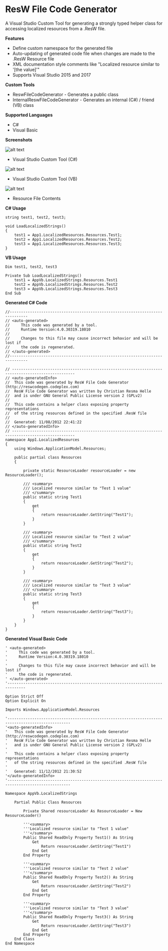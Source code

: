 # ResW File Code Generator
A Visual Studio Custom Tool for generating a strongly typed helper class for accessing localized resources from a .ResW file.

**Features**

- Define custom namespace for the generated file
- Auto-updating of generated code file when changes are made to the .ResW Resource file
- XML documentation style comments like "Localized resource similar to '[the value]'"
- Supports Visual Studio 2015 and 2017

**Custom Tools**

- ReswFileCodeGenerator - Generates a public class
- InternalReswFileCodeGenerator - Generates an internal (C#) / friend (VB) class

**Supported Languages**

- C#
- Visual Basic

**Screenshots**

![alt text](http://www.codeplex.com/Download?ProjectName=reswcodegen&DownloadId=527605)
- Visual Studio Custom Tool (C#)

![alt text](http://www.codeplex.com/Download?ProjectName=reswcodegen&DownloadId=528704)
- Visual Studio Custom Tool (VB)

![alt text](http://www.codeplex.com/Download?ProjectName=reswcodegen&DownloadId=527606)
- Resource File Contents



**C# Usage**

    string test1, test2, test3;

    void LoadLocalizedStrings()
    {
        test1 = App1.LocalizedResources.Resources.Test1;
        test2 = App1.LocalizedResources.Resources.Test2;
        test3 = App1.LocalizedResources.Resources.Test3;
    }


**VB Usage**

    Dim test1, test2, test3

    Private Sub LoadLocalizedStrings()
        test1 = AppVb.LocalizedStrings.Resources.Test1
        test2 = AppVb.LocalizedStrings.Resources.Test2
        test3 = AppVb.LocalizedStrings.Resources.Test3
    End Sub


**Generated C# Code**

    //------------------------------------------------------------------------------
    // <auto-generated>
    //     This code was generated by a tool.
    //     Runtime Version:4.0.30319.18010
    //
    //     Changes to this file may cause incorrect behavior and will be lost if
    //     the code is regenerated.
    // </auto-generated>
    //------------------------------------------------------------------------------

    // --------------------------------------------------------------------------------------------------
    // <auto-generatedInfo>
    // 	This code was generated by ResW File Code Generator (http://reswcodegen.codeplex.com)
    // 	ResW File Code Generator was written by Christian Resma Helle
    // 	and is under GNU General Public License version 2 (GPLv2)
    // 
    // 	This code contains a helper class exposing property representations
    // 	of the string resources defined in the specified .ResW file
    // 
    // 	Generated: 11/08/2012 22:41:22
    // </auto-generatedInfo>
    // --------------------------------------------------------------------------------------------------
    namespace App1.LocalizedResources
    {
        using Windows.ApplicationModel.Resources;

        public partial class Resources
        {

            private static ResourceLoader resourceLoader = new ResourceLoader();

            /// <summary>
            /// Localized resource similar to "Test 1 value"
            /// </summary>
            public static string Test1
            {
                get
                {
                    return resourceLoader.GetString("Test1");
                }
            }

            /// <summary>
            /// Localized resource similar to "Test 2 value"
            /// </summary>
            public static string Test2
            {
                get
                {
                    return resourceLoader.GetString("Test2");
                }
            }

            /// <summary>
            /// Localized resource similar to "Test 3 value"
            /// </summary>
            public static string Test3
            {
                get
                {
                    return resourceLoader.GetString("Test3");
                }
            }
        }
    }


**Generated Visual Basic Code**

    ' <auto-generated>
    '     This code was generated by a tool.
    '     Runtime Version:4.0.30319.18010
    '
    '     Changes to this file may cause incorrect behavior and will be lost if
    '     the code is regenerated.
    ' </auto-generated>
    '------------------------------------------------------------------------------

    Option Strict Off
    Option Explicit On

    Imports Windows.ApplicationModel.Resources

    '--------------------------------------------------------------------------------------------------
    '<auto-generatedInfo>
    '	This code was generated by ResW File Code Generator (http://reswcodegen.codeplex.com)
    '	ResW File Code Generator was written by Christian Resma Helle
    '	and is under GNU General Public License version 2 (GPLv2)
    '
    '	This code contains a helper class exposing property representations
    '	of the string resources defined in the specified .ResW file
    '
    '	Generated: 11/12/2012 21:30:52
    '</auto-generatedInfo>
    '--------------------------------------------------------------------------------------------------

    Namespace AppVb.LocalizedStrings

        Partial Public Class Resources

            Private Shared resourceLoader As ResourceLoader = New ResourceLoader()

            '''<summary>
            '''Localized resource similar to "Test 1 value"
            '''</summary>
            Public Shared ReadOnly Property Test1() As String
                Get
                    Return resourceLoader.GetString("Test1")
                End Get
            End Property

            '''<summary>
            '''Localized resource similar to "Test 2 value"
            '''</summary>
            Public Shared ReadOnly Property Test2() As String
                Get
                    Return resourceLoader.GetString("Test2")
                End Get
            End Property

            '''<summary>
            '''Localized resource similar to "Test 3 value"
            '''</summary>
            Public Shared ReadOnly Property Test3() As String
                Get
                    Return resourceLoader.GetString("Test3")
                End Get
            End Property
        End Class
    End Namespace

